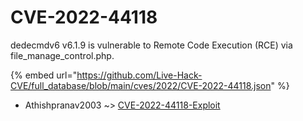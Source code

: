 # CVE-2022-44118

dedecmdv6 v6.1.9 is vulnerable to Remote Code Execution (RCE) via file_manage_control.php.

{% embed url="https://github.com/Live-Hack-CVE/full_database/blob/main/cves/2022/CVE-2022-44118.json" %}


* Athishpranav2003 ~> [CVE-2022-44118-Exploit](https://zeste.alice-snow.ru/2022/database/cve-2022-44118/cve-2022-44118-exploit-athishpranav2003)